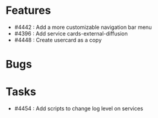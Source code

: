 # Features

- #4442 : Add a more customizable navigation bar menu
- #4396 : Add service cards-external-diffusion 
- #4448 : Create usercard as a copy

# Bugs

# Tasks

 - #4454 : Add scripts to change log level on services
